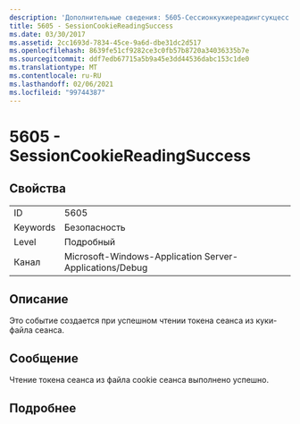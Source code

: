 ```yaml
---
description: 'Дополнительные сведения: 5605-Сессионкукиереадингсукцесс'
title: 5605 - SessionCookieReadingSuccess
ms.date: 03/30/2017
ms.assetid: 2cc1693d-7834-45ce-9a6d-dbe31dc2d517
ms.openlocfilehash: 8639fe51cf9282ce3c0fb57b8720a34036335b7e
ms.sourcegitcommit: ddf7edb67715a5b9a45e3dd44536dabc153c1de0
ms.translationtype: MT
ms.contentlocale: ru-RU
ms.lasthandoff: 02/06/2021
ms.locfileid: "99744387"
---
```

# <a name="5605---sessioncookiereadingsuccess"></a>5605 - SessionCookieReadingSuccess

## <a name="properties"></a>Свойства  
  
|||  
|-|-|  
|ID|5605|  
|Keywords|Безопасность|  
|Level|Подробный|  
|Канал|Microsoft-Windows-Application Server-Applications/Debug|  
  
## <a name="description"></a>Описание  

 Это событие создается при успешном чтении токена сеанса из куки-файла сеанса.  
  
## <a name="message"></a>Сообщение  

 Чтение токена сеанса из файла cookie сеанса выполнено успешно.  
  
## <a name="details"></a>Подробнее
